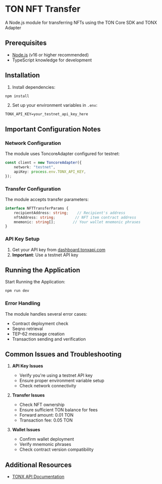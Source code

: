 # TON NFT Transfer

A Node.js module for transferring NFTs using the TON Core SDK and TONX Adapter

## Prerequisites

- [Node.js](https://nodejs.org/) (v16 or higher recommended)
- TypeScript knowledge for development

## Installation

1. Install dependencies:
```bash
npm install
```

2. Set up your environment variables in `.env`:
```env
TONX_API_KEY=your_testnet_api_key_here
```

## Important Configuration Notes

### Network Configuration

The module uses ToncoreAdapter configured for testnet:
```typescript
const client = new ToncoreAdapter({
    network: "testnet",
    apiKey: process.env.TONX_API_KEY,
});
```

### Transfer Configuration

The module accepts transfer parameters:
```typescript
interface NFTTransferParams {
    recipientAddress: string;    // Recipient's address
    nftAddress: string;         // NFT item contract address
    mnemonic: string[];        // Your wallet mnemonic phrases
}
```

### API Key Setup

1. Get your API key from [dashboard.tonxapi.com](https://dashboard.tonxapi.com)
2. **Important**: Use a testnet API key

## Running the Application

Start Running the Application:
```bash
npm run dev
```

### Error Handling

The module handles several error cases:
- Contract deployment check
- Seqno retrieval
- TEP-62 message creation
- Transaction sending and verification

## Common Issues and Troubleshooting

1. **API Key Issues**
   - Verify you're using a testnet API key
   - Ensure proper environment variable setup
   - Check network connectivity

2. **Transfer Issues**
   - Check NFT ownership
   - Ensure sufficient TON balance for fees
   - Forward amount: 0.01 TON
   - Transaction fee: 0.05 TON

3. **Wallet Issues**
   - Confirm wallet deployment
   - Verify mnemonic phrases
   - Check contract version compatibility

## Additional Resources

- [TONX API Documentation](https://docs.tonxapi.com)